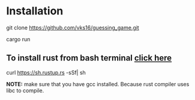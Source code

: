 # Installation
git clone https://github.com/vks16/guessing_game.git

cargo run


## To install rust from bash terminal [click here](https://www.rust-lang.org/tools/install)
curl https://sh.rustup.rs -sSf| sh

**NOTE:** make sure that you have gcc installed.
Because rust compiler uses libc to compile.
